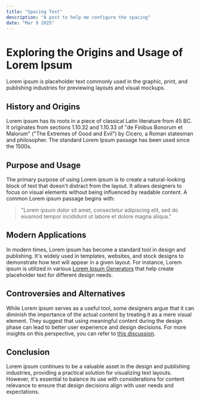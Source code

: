 ```yaml
---
title: "Spacing Test"
description: "A post to help me configure the spacing"
date: "Mar 9 2025"
---
```


# Exploring the Origins and Usage of Lorem Ipsum

Lorem ipsum is placeholder text commonly used in the graphic, print, and publishing industries for previewing layouts and visual mockups.

## History and Origins

Lorem ipsum has its roots in a piece of classical Latin literature from 45 BC. It originates from sections 1.10.32 and 1.10.33 of "de Finibus Bonorum et Malorum" ("The Extremes of Good and Evil") by Cicero, a Roman statesman and philosopher. The standard Lorem Ipsum passage has been used since the 1500s.

## Purpose and Usage

The primary purpose of using Lorem ipsum is to create a natural-looking block of text that doesn't distract from the layout. It allows designers to focus on visual elements without being influenced by readable content. A common Lorem ipsum passage begins with:

> "Lorem ipsum dolor sit amet, consectetur adipiscing elit, sed do eiusmod tempor incididunt ut labore et dolore magna aliqua."

## Modern Applications

In modern times, Lorem ipsum has become a standard tool in design and publishing. It's widely used in templates, websites, and stock designs to demonstrate how text will appear in a given layout. For instance, Lorem ipsum is utilized in various [Lorem Ipsum Generators](https://loremipsum.io/) that help create placeholder text for different design needs.

## Controversies and Alternatives

While Lorem ipsum serves as a useful tool, some designers argue that it can diminish the importance of the actual content by treating it as a mere visual element. They suggest that using meaningful content during the design phase can lead to better user experience and design decisions. For more insights on this perspective, you can refer to [this discussion](https://ux.stackexchange.com/questions/73544/lorem-ipsum-for-non-latin-scripts).

## Conclusion

Lorem ipsum continues to be a valuable asset in the design and publishing industries, providing a practical solution for visualizing text layouts. However, it's essential to balance its use with considerations for content relevance to ensure that design decisions align with user needs and expectations. 